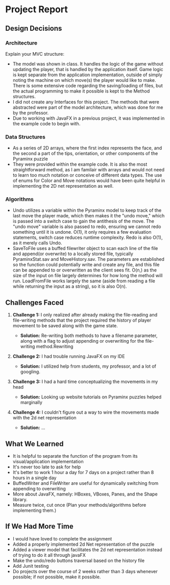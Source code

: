# Project Report

## Design Decisions

### Architecture
Explain your MVC structure:
- The model was shown in class. It handles the logic of the game without updating the player, that is handled by the application itself. Game logic is kept separate from the application implementation, outside of simply noting the machine on which move(s) the player would like to make. There is some extensive code regarding the saving/loading of files, but the actual programming to make it possible is kept to the Method structures.
- I did not create any Interfaces for this project. The methods that were abstracted were part of the model architecture, which was done for me by the professor.
- Due to working with JavaFX in a previous project, it was implemented in the example code to begin with.

### Data Structures
- As a series of 2D arrays, where the first index represents the face, and the second a part of the tips, orientation, or other components of the Pyraminx puzzle
- They were provided within the example code. It is also the most straightforward method, as I am familair with arrays and would not need to learn too much notation or conceive of different data types. The use of enums for Color and Move notations would have been quite helpful in implementing the 2D net representation as well.

### Algorithms
- Undo utilizes a variable within the Pyraminx model to keep track of the last move the player made, which then makes it the "undo move," which is passed into a switch case to gain the antithesis of the move. The "undo move" variable is also passed to redo, ensuring we cannot redo something until it is undone. O(1), it only requires a few evaluation statements, switch case reduces runtime complexity. Redo is also O(1), as it merely calls Undo. 
- SaveToFile uses a buffed filewriter object to scan each line of the file and append(or overwrite) to a locally stored file, typically PyraminxStat.sav and MoveHistory.sav. The parameters are established so the function could potentially write and create any file, and this file can be appended to or overwritten as the client sees fit. O(n,) as the size of the input on file largely determines for how long the method will run. LoadFromFile works largely the same (aside from reading a file while returning the input as a string), so it is also O(n).

## Challenges Faced
1. **Challenge 1:** I only realized after already making the file-reading and file-writing methods that the project required the history of player movement to be saved along with the game state.
   - **Solution:** Re-writing both methods to have a filename parameter, along with a flag to adjust appending or overwriting for the file-writing method.Rewriting
   
2. **Challenge 2:** I had trouble running JavaFX on my IDE
   - **Solution:** I utilized help from students, my professor, and a lot of googling.

3. **Challenge 3:** I had a hard time conceptualizing the movements in my head
	- **Solution:** Looking up website tutorials on Pyraminx puzzles helped marginally

4. **Challenge 4:** I couldn't figure out a way to wire the movements made with the 2d net representation
	- **Solution:** ... 

## What We Learned
- It is helpful to separate the function of the program from its visual/application implementation
- It's never too late to ask for help
- It's better to work 1 hour a day for 7 days on a project rather than 8 hours in a single day
- BuffedWriter and FileWriter are useful for dynamically switching from appending to overwriting
- More about JavaFX, namely: HBoxes, VBoxes, Panes, and the Shape library.
- Measure twice, cut once (Plan your methods/algorithms before implementing them.)

## If We Had More Time
- I would have loved to complete the assignment
- Added a properly implemented 2d Net representation of the puzzle
- Added a viewer model that facilitates the 2d net representation instead of trying to do it all through javaFX
- Make the undo/redo buttons traversal based on the history file
- Add Junit testing
- Do projects over the course of 2 weeks rather than 3 days whenever possible; if not possible, make it possible.
